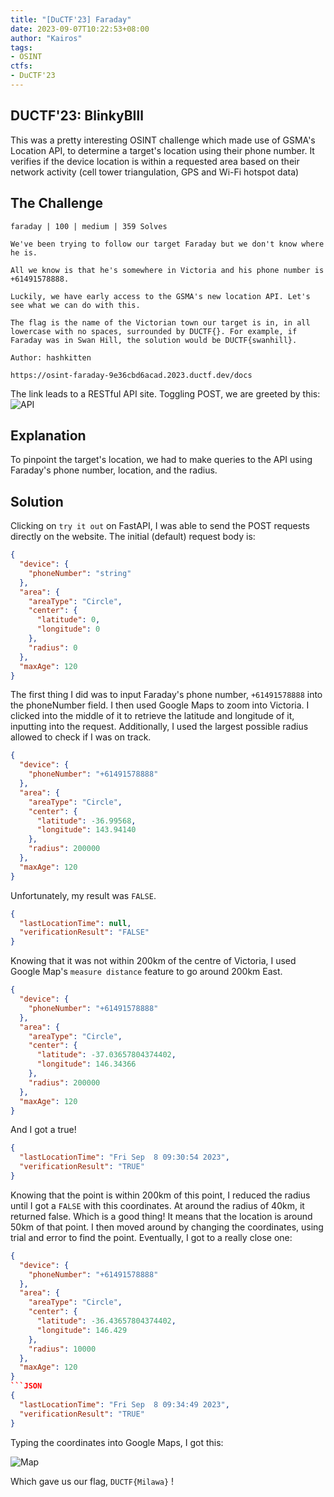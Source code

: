 ```yaml
---
title: "[DuCTF'23] Faraday"
date: 2023-09-07T10:22:53+08:00
author: "Kairos"
tags:
- OSINT
ctfs:
- DuCTF'23
---
```


## DUCTF'23: BlinkyBIll

This was a pretty interesting OSINT challenge which made use of GSMA's Location API, to determine a target's location using their phone number. It verifies if the device location is within a requested area based on their network activity (cell tower triangulation, GPS and Wi-Fi hotspot data)

## The Challenge

```
faraday | 100 | medium | 359 Solves

We've been trying to follow our target Faraday but we don't know where he is.

All we know is that he's somewhere in Victoria and his phone number is +61491578888.

Luckily, we have early access to the GSMA's new location API. Let's see what we can do with this.

The flag is the name of the Victorian town our target is in, in all lowercase with no spaces, surrounded by DUCTF{}. For example, if Faraday was in Swan Hill, the solution would be DUCTF{swanhill}.

Author: hashkitten

https://osint-faraday-9e36cbd6acad.2023.ductf.dev/docs
```

The link leads to a RESTful API site. Toggling POST, we are greeted by this:
![API](API.png)


## Explanation

To pinpoint the target's location, we had to make queries to the API using Faraday's phone number, location, and the radius. 

## Solution

Clicking on `try it out` on FastAPI, I was able to send the POST requests directly on the website. The initial (default) request body is:

```JSON
{
  "device": {
    "phoneNumber": "string"
  },
  "area": {
    "areaType": "Circle",
    "center": {
      "latitude": 0,
      "longitude": 0
    },
    "radius": 0
  },
  "maxAge": 120
}
```

The first thing I did was to input Faraday's phone number, `+61491578888` into the phoneNumber field. I then used Google Maps to zoom into Victoria. I clicked into the middle of it to retrieve the latitude and longitude of it, inputting into the request. Additionally, I used the largest possible radius allowed to check if I was on track.

```JSON
{
  "device": {
    "phoneNumber": "+61491578888"
  },
  "area": {
    "areaType": "Circle",
    "center": {
      "latitude": -36.99568,
      "longitude": 143.94140
    },
    "radius": 200000
  },
  "maxAge": 120
}
```

Unfortunately, my result was `FALSE`.
```JSON
{
  "lastLocationTime": null,
  "verificationResult": "FALSE"
}
```

Knowing that it was not within 200km of the centre of Victoria, I used Google Map's `measure distance` feature to go around 200km East.

```JSON
{
  "device": {
    "phoneNumber": "+61491578888"
  },
  "area": {
    "areaType": "Circle",
    "center": {
      "latitude": -37.03657804374402,
      "longitude": 146.34366
    },
    "radius": 200000
  },
  "maxAge": 120
}
```

And I got a true!
```JSON
{
  "lastLocationTime": "Fri Sep  8 09:30:54 2023",
  "verificationResult": "TRUE"
}
```

Knowing that the point is within 200km of this point, I reduced the radius until I got a `FALSE` with this coordinates. At around the radius of 40km, it returned false. Which is a good thing! It means that the location is around 50km of that point. I then moved around by changing the coordinates, using trial and error to find the point. Eventually, I got to a really close one:

```JSON
{
  "device": {
    "phoneNumber": "+61491578888"
  },
  "area": {
    "areaType": "Circle",
    "center": {
      "latitude": -36.43657804374402,
      "longitude": 146.429
    },
    "radius": 10000
  },
  "maxAge": 120
}
```JSON
{
  "lastLocationTime": "Fri Sep  8 09:34:49 2023",
  "verificationResult": "TRUE"
}
```

Typing the coordinates into Google Maps, I got this:

![Map](Maps.png)

Which gave us our flag, `DUCTF{Milawa}` !